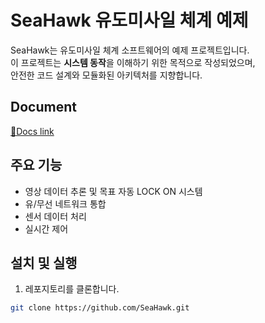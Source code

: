 # SeaHawk 유도미사일 체계 예제

SeaHawk는 유도미사일 체계 소프트웨어의 예제 프로젝트입니다.  
이 프로젝트는 **시스템 동작**을 이해하기 위한 목적으로 작성되었으며,  
안전한 코드 설계와 모듈화된 아키텍처를 지향합니다.

## Document
[🔗Docs link](https://seahawksystem.github.io/.github/)

## 주요 기능
- 영상 데이터 추론 및 목표 자동 LOCK ON 시스템
- 유/무선 네트워크 통합
- 센서 데이터 처리
- 실시간 제어

## 설치 및 실행

1. 레포지토리를 클론합니다.

```bash
git clone https://github.com/SeaHawk.git
```